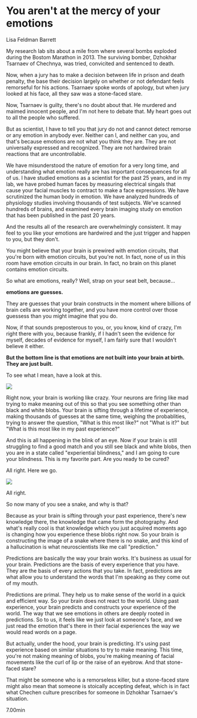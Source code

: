 # You aren't at the mercy of your emotions

Lisa Feldman Barrett

My research lab sits about a mile from where several bombs exploded during the Bostom Marathon in 2013. The surviving bomber, Dzhokhar Tsarnaev of Chechnya, was tried, convicited and sentenced to death. 

Now, when a jury has to make a decision between life in prison and death penalty, the base their decision largely on whether or not defendant feels remorseful for his actions. Tsarnaev spoke words of apology, but when jury looked at his face, all they saw was a stone-faced stare. 

Now, Tsarnaev is guilty, there's no doubt about that. He murdered and maimed innocent people, and I'm not here to debate that. My heart goes out to all the people who suffered. 

But as scientist, I have to tell you that jury do not and cannot detect remorse or any emotion in anybody ever. Neither can I, and neither can you, and that's because emotions are not what you think they are. They are not universally expressed and recognized. They are not hardwired brain reactions that are uncontrollable. 

We have misunderstood the nature of emotion for a very long time, and understanding what emotion really are has important consequences for all of us. I have studied emotions as a scientist for the past 25 years, and in my lab, we have probed human faces by measuring electrical singals that cause your facial muscles to contract to make a face expressions. We have scrutinized the human body in emotion. We have analyzed hundreds of physiology studies involving thousands of test subjects. We've scanned hundreds of brains, and examined every brain imaging study on emotion that has been published in the past 20 years. 

And the results all of the research are overwhelmingly consistent. It may feel to you like your emotions are hardwired and the just trigger and happen to you, but they don't. 

You might believe that your brain is prewired with emotion circuits, that you're born with emotion circuits, but you're not. In fact, none of us in this room have emotion circuits in our brain. In fact, no brain on this planet contains emotion circuits. 

So what are emotions, really? Well, strap on your seat belt, because...

**emotions are guesses.**

They are guesses that your brain constructs in the moment where billions of brain cells are working together, and you have more control over those guessess than you might imagine that you do. 

Now, if that sounds preposterous to you, or, you know, kind of crazy, I'm right there with you, because frankly, if I hadn't seen the evidence for myself, decades of evidence for myself, I am fairly sure that I wouldn't believe it either. 

**But the bottom line is that emotions are not built into your brain at birth. They are just built.**

To see what I mean, have a look at this. 

![](https://raw.githubusercontent.com/dalong0514/selfstudy/master/图片链接/碎片图片/2019038.PNG)

Right now, your brain is working like crazy. Your neurons are firing like mad trying to make meaning out of this so that you see something other than black and white blobs. Your brain is sifting through a lifetime of experience, making thousands of guesses at the same time, weighing the probablities, trying to answer the question,  "What is this most like?" not "What is it?" but "What is this most like in my past experience?" 

And this is all happening in the blink of an eye. Now if your brain is still struggling to find a good match and you still see black and white blobs, then you are in a state called "experiential blindness," and I am going to cure your blindness. This is my favorite part. Are you ready to be cured?

All right. Here we go.

![](https://raw.githubusercontent.com/dalong0514/selfstudy/master/图片链接/碎片图片/2019039.PNG)

All right. 

So now many of you see a snake, and why is that?

Because as your brain is sifting through your past experience, there's new knowledge there, the knowledge that came form the photography. And what's really cool is that knowledge which you just acquired moments ago is changing how you experience these blobs right now. So your brain is constructing the image of a snake where there is no snake, and this kind of a hallucination is what neuroscientists like me call "prediction." 

Predictions are basically the way your brain works. It's business as usual for your brain. Predictions are the basis of every experience that you have. They are the basis of every actions that you take. In fact, predictions are what allow you to understand the words that I'm speaking as they come out of my mouth. 

Predictions are primal. They help us to make sense of the world in a quick and efficient way. So your brain does not react to the world. Using past experience, your brain predicts and constructs your experience of the world. The way that we see emotions in others are deeply rooted in predictions. So to us, it feels like we just look at someone's face, and we just read the emotion that's there in their facial experiences the way we would read words on a page. 

But actually, under the hood, your brain is predicting. It's using past experience based on similar situations to try to make meaning. This time, you're not making meaning of blobs, you're making meaning of facial movements like the curl of lip or the raise of an eyebrow.  And that stone-faced stare?

That might be someone who is a remorseless killer, but a stone-faced stare might also mean that someone is stoically accepting defeat,  which is in fact what Chechen culture prescribes for someone in Dzhokhar Tsarnaev's situation. 


7.00min





 